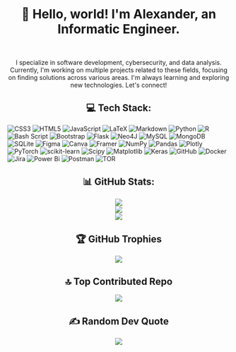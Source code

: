 <br clear="both">

<h1 align="center">👋 Hello, world! I'm Alexander, an Informatic Engineer.</h1>
<br clear="both">
<p align="center">
I specialize in software development, cybersecurity, and data analysis.  
Currently, I'm working on multiple projects related to these fields,  
focusing on finding solutions across various areas.  
I'm always learning and exploring new technologies. Let's connect!
</p>

<h2 align="center">💻 Tech Stack:</h2>

![CSS3](https://img.shields.io/badge/css3-%231572B6.svg?style=for-the-badge&logo=css3&logoColor=white) ![HTML5](https://img.shields.io/badge/html5-%23E34F26.svg?style=for-the-badge&logo=html5&logoColor=white) ![JavaScript](https://img.shields.io/badge/javascript-%23323330.svg?style=for-the-badge&logo=javascript&logoColor=%23F7DF1E) ![LaTeX](https://img.shields.io/badge/latex-%23008080.svg?style=for-the-badge&logo=latex&logoColor=white) ![Markdown](https://img.shields.io/badge/markdown-%23000000.svg?style=for-the-badge&logo=markdown&logoColor=white) ![Python](https://img.shields.io/badge/python-3670A0?style=for-the-badge&logo=python&logoColor=ffdd54) ![R](https://img.shields.io/badge/r-%23276DC3.svg?style=for-the-badge&logo=r&logoColor=white) ![Bash Script](https://img.shields.io/badge/bash_script-%23121011.svg?style=for-the-badge&logo=gnu-bash&logoColor=white) ![Bootstrap](https://img.shields.io/badge/bootstrap-%238511FA.svg?style=for-the-badge&logo=bootstrap&logoColor=white) ![Flask](https://img.shields.io/badge/flask-%23000.svg?style=for-the-badge&logo=flask&logoColor=white) ![Neo4J](https://img.shields.io/badge/Neo4j-008CC1?style=for-the-badge&logo=neo4j&logoColor=white) ![MySQL](https://img.shields.io/badge/mysql-4479A1.svg?style=for-the-badge&logo=mysql&logoColor=white) ![MongoDB](https://img.shields.io/badge/MongoDB-%234ea94b.svg?style=for-the-badge&logo=mongodb&logoColor=white) ![SQLite](https://img.shields.io/badge/sqlite-%2307405e.svg?style=for-the-badge&logo=sqlite&logoColor=white) ![Figma](https://img.shields.io/badge/figma-%23F24E1E.svg?style=for-the-badge&logo=figma&logoColor=white) ![Canva](https://img.shields.io/badge/Canva-%2300C4CC.svg?style=for-the-badge&logo=Canva&logoColor=white) ![Framer](https://img.shields.io/badge/Framer-black?style=for-the-badge&logo=framer&logoColor=blue) ![NumPy](https://img.shields.io/badge/numpy-%23013243.svg?style=for-the-badge&logo=numpy&logoColor=white) ![Pandas](https://img.shields.io/badge/pandas-%23150458.svg?style=for-the-badge&logo=pandas&logoColor=white) ![Plotly](https://img.shields.io/badge/Plotly-%233F4F75.svg?style=for-the-badge&logo=plotly&logoColor=white) ![PyTorch](https://img.shields.io/badge/PyTorch-%23EE4C2C.svg?style=for-the-badge&logo=PyTorch&logoColor=white) ![scikit-learn](https://img.shields.io/badge/scikit--learn-%23F7931E.svg?style=for-the-badge&logo=scikit-learn&logoColor=white) ![Scipy](https://img.shields.io/badge/SciPy-%230C55A5.svg?style=for-the-badge&logo=scipy&logoColor=%white) ![Matplotlib](https://img.shields.io/badge/Matplotlib-%23ffffff.svg?style=for-the-badge&logo=Matplotlib&logoColor=black) ![Keras](https://img.shields.io/badge/Keras-%23D00000.svg?style=for-the-badge&logo=Keras&logoColor=white) ![GitHub](https://img.shields.io/badge/github-%23121011.svg?style=for-the-badge&logo=github&logoColor=white) ![Docker](https://img.shields.io/badge/docker-%230db7ed.svg?style=for-the-badge&logo=docker&logoColor=white) ![Jira](https://img.shields.io/badge/jira-%230A0FFF.svg?style=for-the-badge&logo=jira&logoColor=white) ![Power Bi](https://img.shields.io/badge/power_bi-F2C811?style=for-the-badge&logo=powerbi&logoColor=black) ![Postman](https://img.shields.io/badge/Postman-FF6C37?style=for-the-badge&logo=postman&logoColor=white) ![TOR](https://img.shields.io/badge/tor-%237E4798.svg?style=for-the-badge&logo=tor-project&logoColor=white)


<h2 align="center">📊 GitHub Stats:</h2>

<p align="center">
  <img src="https://github-readme-stats.vercel.app/api?username=AlexandeeerDev&theme=github_dark_dimmed&hide_border=true&include_all_commits=false&count_private=false"/>
  <br/>
  <img src="https://github-readme-streak-stats.herokuapp.com/?user=AlexandeeerDev&theme=github_dark_dimmed&hide_border=true"/>
  <br/>
  <img src="https://github-readme-stats.vercel.app/api/top-langs/?username=AlexandeeerDev&theme=github_dark_dimmed&hide_border=true&include_all_commits=false&count_private=false&layout=compact"/>
</p>

<h2 align="center">🏆 GitHub Trophies</h2>

<p align="center">
  <img src="https://github-profile-trophy.vercel.app/?username=AlexandeeerDev&theme=nord&no-frame=true&no-bg=false&margin-w=4"/>
</p>

<h2 align="center">🔝 Top Contributed Repo</h2>

<p align="center">
  <img src="https://github-contributor-stats.vercel.app/api?username=AlexandeeerDev&limit=5&theme=nord&combine_all_yearly_contributions=true"/>
</p>

<h2 align="center">✍️ Random Dev Quote</h2>

<p align="center">
  <img src="https://quotes-github-readme.vercel.app/api?type=horizontal&theme=dark"/>
</p>

